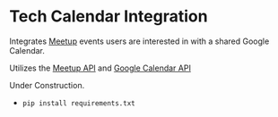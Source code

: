 # Tech Calendar Integration
Integrates [Meetup](https://www.meetup.com/) events users are interested in with a shared Google Calendar.

Utilizes the [Meetup API](https://www.meetup.com/meetup_api/) and [Google Calendar API](https://developers.google.com/google-apps/calendar/)

Under Construction.

* `pip install requirements.txt`
